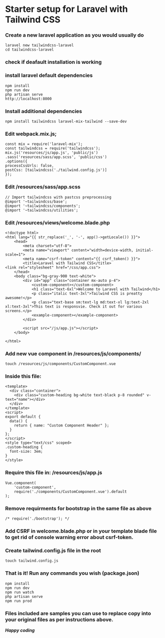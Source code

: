# Starter setup for Laravel with Tailwind CSS

### Create a new laravel application as you would usually do

```
laravel new tailwindcss-laravel
cd tailwindcss-laravel
```

### check if deafault installation is working

### install laravel default dependencies

```
npm install
npm run dev
php artisan serve
http://localhost:8000
```

### Install additional dependencies

```
npm install tailwindcss laravel-mix-tailwind --save-dev
```

### Edit webpack.mix.js;

```
const mix = require('laravel-mix');
const tailwindcss = require('tailwindcss');
mix.js('resources/js/app.js', 'public/js')
.sass('resources/sass/app.scss', 'public/css')
.options({
processCssUrls: false,
postCss: [tailwindcss('./tailwind.config.js')]
});
```

### Edit /resources/sass/app.scss

```
// Import tailwindcss with pastcss preprocessing
@import '~tailwindcss/base';
@import '~tailwindcss/components';
@import '~tailwindcss/utilities';
```

### Edit /resources/views/welcome.blade.php

```
<!doctype html>
<html lang="{{ str_replace('_', '-', app()->getLocale()) }}">
    <head>
        <meta charset="utf-8">
        <meta name="viewport" content="width=device-width, initial-scale=1">
        <meta name="csrf-token" content="{{ csrf_token() }}">
        <title>Laravel with Tailwind CSS</title>
<link rel="stylesheet" href="/css/app.css">
    </head>
    <body class="bg-gray-900 text-white">
        <div id="app" class="container mx-auto p-4">
            <custom-component></custom-component>
            <h1 class="text-6xl">Welcome to Laravel with Tailwind</h1>
            <p class="italic text-3xl">Tailwind CSS is preatty awesome!</p>
            <p class="text-base sm:text-lg md:text-xl lg:text-2xl xl:text-3xl">This text is responsvie. Check it out for various screens.</p>
            <example-component></example-component>
        </div>

        <script src="/js/app.js"></script>
    </body>

</html>
```

### Add new vue component in /resources/js/components/

```
touch /resources/js/components/CustomComponent.vue
```

### Inside this file:

```
<template>
  <div class="container">
    <div class="custom-heading bg-white text-black p-8 rounded" v-text="name"></div>
  </div>
</template>
<script>
export default {
  data() {
    return { name: "Custom Component Header" };
  }
};
</script>
<style type="text/css" scoped>
.custom-heading {
  font-size: 3em;
}
</style>
```

### Require this file in: /resources/js/app.js

```
Vue.component(
    'custom-component',
    require('./components/CustomComponent.vue').default
);
```

### Remove requirments for bootstrap in the same file as above

```
/* require('./bootstrap'); */
```

### Add CSRF in welcome.blade.php or in your template blade file to get rid of console warning error about csrf-token.

### Create tailwind.config.js file in the root

```
touch tailwind.config.js
```

### That is it! Run any commands you wish (package.json)

```
npm install
npm run dev
npm run watch
php artisan serve
npm run prod
```

### Files included are samples you can use to replace copy into your original files as per instructions above.

**_Happy coding_**
